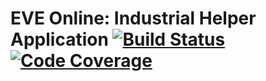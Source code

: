 # EVE Online: Industrial Helper Application  [![Build Status](https://travis-ci.org/WanderingMonk/eve-industrial.svg?branch=master)](https://travis-ci.org/WanderingMonk/eve-industrial) [![Code Coverage](https://codecov.io/gh/WanderingMonk/eve-industrial/coverage.svg?branch=master)](https://codecov.io/gh/WanderingMonk/eve-industrial/) 



